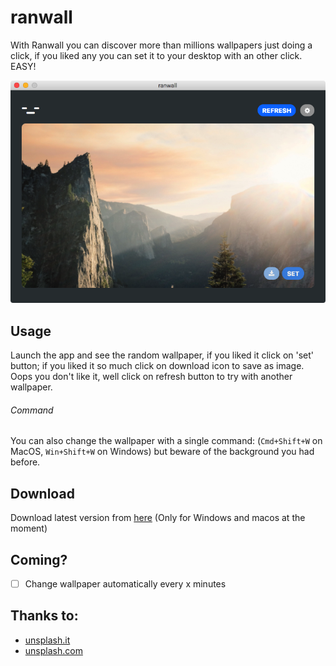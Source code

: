 ranwall
====================================

With Ranwall you can discover more than millions wallpapers just doing a click, if you liked any you can set it to your desktop with an other click. EASY! 

![Screenshoot](screenshoot.png)

## Usage
Launch the app and see the random wallpaper, if you liked it click on 'set' button; if you liked it so much click on download icon to save as image.
Oops you don't like it, well click on refresh button to try with another wallpaper.

###### Command
You can also change the wallpaper with a single command: (`Cmd+Shift+W` on MacOS, `Win+Shift+W` on Windows) but beware of the background you had before. 

## Download
Download latest version from [here](https://github.com/jaumesegarra/ranwall-app/releases) (Only for Windows and macos at the moment)

## Coming?
- [ ] Change wallpaper automatically every x minutes

## Thanks to:
* [unsplash.it](https://unsplash.it)
* [unsplash.com](https://unsplash.com)